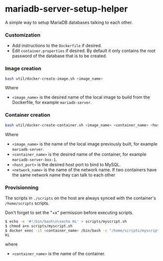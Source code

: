 # mariadb-server-setup-helper
A simple way to setup MariaDB databases talking to each other.

### Customization

* Add instructions to the `Dockerfile` if desired.
* Edit `container.properties` if desired. By default it only contains the root password of the database that is to be created.

### Image creation

```bash
bash util/docker-create-image.sh <image_name>
```

Where 
* `<image_name>` is the desired name of the local image to build from the Dockerfile, for example `mariadb-server`.

### Container creation

```bash
bash util/docker-create-container.sh <image_name> <container_name> <host_port> <network_name>
```

Where
* `<image_name>` is the name of the local image previously built, for example `mariadb-server`.
* `<container_name>` is the desired name of the container, for example `mariadb-server-box-1`.
* `<host_port>` is the desired host port to bind to MySQL.
* `<network_name>` is the name of the network name. If two containers have the same network name they can talk to each other

### Provisionning

The scripts in `./scripts` on the host are always synced with the container's `/home/scripts` scripts.
 
Don't forget to set the "+x" permission before executing scripts.

```bash
$ echo -e '#!/bin/bash\n\necho Hi' > scripts/myscript.sh
$ chmod a+x scripts/myscript.sh
$ docker exec -it <container_name> /bin/bash -c "/home/scripts/myscript.sh"
Hi
```

where
* `<container_name>` is the name of the container.